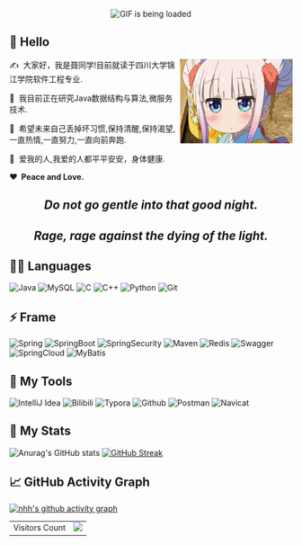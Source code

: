 <p align="center">
  <img src="https://github.com/arth2002/arth2002/blob/main/gif/ezgif.com-gif-maker.gif" alt="GIF is being loaded">
</p>

## 🙋 Hello
<img align="right" alt="GIF" src="https://github.com/niehonghao/niehonghao/blob/main/resources/2.gif" width="200px" height="150px"/>
<p>✍️&nbsp;&nbsp;大家好，我是聂同学!目前就读于四川大学锦江学院软件工程专业.</p>
<p>🔭&nbsp;&nbsp;我目前正在研究Java数据结构与算法,微服务技术.</p>
<p>🥅&nbsp;&nbsp;希望未来自己丢掉坏习惯,保持清醒,保持渴望,一直热情,一直努力,一直向前奔跑.</p>
<p>🌱&nbsp;&nbsp;爱我的人,我爱的人都平平安安，身体健康.</p>
<b>❤️&nbsp;&nbsp;Peace and Love.</b>

<div align="center">
<h2><i>Do not go gentle into that good night.</i></h2>
<h2><i>Rage, rage against the dying of the light.</i></h2>
</div>

## 👨‍💻 Languages
![Java](https://img.shields.io/badge/-java-black?logo=java&style=for-the-badge&logoColor=dc14d0)
![MySQL](https://img.shields.io/badge/-mysql-black?logo=mysql&style=for-the-badge&logoColor=dc14d0)
![C](https://img.shields.io/badge/-c-black?logo=C&style=for-the-badge&logoColor=dc14d0)
![C++](https://img.shields.io/badge/-c++-black?logo=cplusplus&style=for-the-badge&logoColor=dc14d0)
![Python](https://img.shields.io/badge/-python-black?logo=python&style=for-the-badge&logoColor=dc14d0)
![Git](https://img.shields.io/badge/-git-black?logo=Git&style=for-the-badge&logoColor=dc14d0)

## ⚡ Frame
![Spring](https://img.shields.io/badge/-spring-black?logo=Spring&style=for-the-badge&logoColor=dc14d0)
![SpringBoot](https://img.shields.io/badge/-spring%20boot-black?logo=SpringBoot&style=for-the-badge&logoColor=dc14d0)
![SpringSecurity](https://img.shields.io/badge/-Spring%20Security-black?logo=springsecurity&style=for-the-badge&logoColor=dc14d0)
![Maven](https://img.shields.io/badge/-Maven-black?logo=Apache%20Maven&style=for-the-badge&logoColor=dc14d0)
![Redis](https://img.shields.io/badge/-redis-black?logo=redis&style=for-the-badge&logoColor=dc14d0)
![Swagger](https://img.shields.io/badge/-Swagger-black?logo=swagger&style=for-the-badge&logoColor=dc14d0)
![SpringCloud](https://img.shields.io/badge/-Spring%20Cloud-black?logo=springcloud&style=for-the-badge&logoColor=dc14d0)
![MyBatis](https://img.shields.io/badge/-MyBaits-black?logo=mybatis&style=for-the-badge&logoColor=dc14d0)

## 🔧 My Tools
![IntelliJ Idea](https://img.shields.io/badge/-IntelliJ%20Idea-black?logo=IntelliJ%20IDEA&style=for-the-badge&logoColor=dc14d0)
![Bilibili](https://img.shields.io/badge/-bilibili-black?logo=bilibili&style=for-the-badge&logoColor=dc14d0)
![Typora](https://img.shields.io/badge/-typora-black?logo=markdown&style=for-the-badge&logoColor=dc14d0)
![Github](https://img.shields.io/badge/-github-black?logo=Github&style=for-the-badge&logoColor=dc14d0)
![Postman](https://img.shields.io/badge/-postman-black?logo=postman&style=for-the-badge&logoColor=dc14d0)
![Navicat](https://img.shields.io/badge/-Navicat-black?logo=navicat&style=for-the-badge&logoColor=dc14d0)

## 🚀 My Stats
![Anurag's GitHub stats](https://github-readme-stats.vercel.app/api?username=niehonghao&theme=vision-friendly-dark&show_icons=true)
[![GitHub Streak](https://streak-stats.demolab.com?user=niehonghao&theme=java-dark&locale=zh)](https://git.io/streak-stats)

## 📈 GitHub Activity Graph
[![nhh's github activity graph](https://activity-graph.herokuapp.com/graph?username=niehonghao&theme=high-contrast)](https://github.com/ashutosh00710/github-readme-activity-graph)

<table align="center">
  <tr>
    <td>Visitors Count</td>
    <td><img src="https://profile-counter.glitch.me/niehonghao/count.svg"/></td>
  </tr>
</table>
